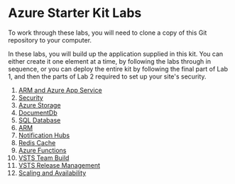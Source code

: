 # Azure Starter Kit Labs

To work through these labs, you will need to clone a copy of this
Git repository to your computer.

In these labs, you will build up the application supplied in this kit. You can
either create it one element at a time, by following the labs through in sequence,
or you can deploy the entire kit by following the final part of Lab 1, and then
the parts of Lab 2 required to set up your site's security.

1. [ARM and Azure App Service](Lab1-ArmAndAppService.md)
1. [Security](Lab2-Security.md)
1. [Azure Storage](Lab3-AzureStorage.md)
1. [DocumentDb](Lab4-DocumentDb.md)
1. [SQL Database](Lab5-SqlServer.md)
1. [ARM](Lab6-ARM.md)
1. [Notification Hubs](Lab7-NotificationHubs.md)
1. [Redis Cache](Lab8-RedisCache.md)
1. [Azure Functions](Lab10-AzureFunctions.md)
1. [VSTS Team Build](Lab11-VSTS-TeamBuild.md)
1. [VSTS Release Management](Lab12-VSTS-ReleaseManagement.md)
1. [Scaling and Availability](Lab13-ScalingAndAvailability.md)

